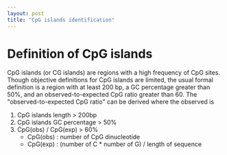 ```yaml
---
layout: post
title: "CpG islands identification"
---
```


# Definition of CpG islands


CpG islands (or CG islands) are regions with a high frequency of CpG sites. Though objective definitions for CpG islands are limited, the usual formal definition is a region with at least 200 bp, a GC percentage greater than 50%, and an observed-to-expected CpG ratio greater than 60. The "observed-to-expected CpG ratio" can be derived where the observed is 

1. CpG islands length > 200bp
2. CpG islands GC percentage > 50%
3. CpG(obs) / CpG(exp) > 60%
	- CpG(obs) : number of CpG dinucleotide
	- CpG(exp) : (number of C * number of G) / length of sequence

